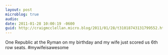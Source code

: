 ```yaml
---
layout: post
microblog: true
audio: 
date: 2011-01-28 10:00:19 -0600
guid: http://craigmcclellan.micro.blog/2011/01/28/t31018743131799552.html
---
```

One Republic at the Ryman on my birthday and my wife just scored us 6th row seats. #mywifeisawesome
